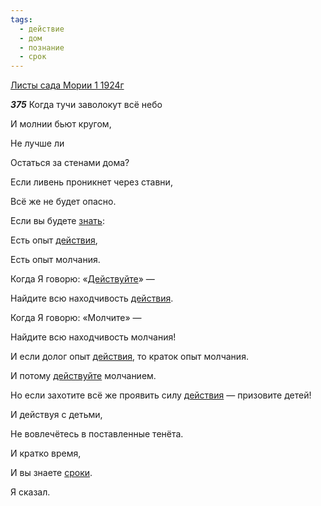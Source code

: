 ```yaml
---
tags:
  - действие
  - дом
  - познание
  - срок
---
```


[Листы сада Мории 1 1924г](https://127.0.0.1:4002/agni/1924)

___375___
Когда тучи заволокут всё небо   

И молнии бьют кругом,   

Не лучше ли   

Остаться за стенами дома?   

Если ливень проникнет через ставни,   

Всё же не будет опасно.   

Если вы будете [знать](../../../tags/#познание):   

Есть опыт [действия](../../../tags/#действие),   

Есть опыт молчания.   

Когда Я говорю: «[Действуйте](../../../tags/#действие)» —    

Найдите всю находчивость [действия](../../../tags/#действие).   

Когда Я говорю: «Молчите» —    

Найдите всю находчивость молчания!   

И если долог опыт [действия](../../../tags/#действие), то краток опыт молчания.   

И потому [действуйте](../../../tags/#действие) молчанием.   

Но если захотите всё же проявить силу [действия](../../../tags/#действие) — призовите детей!   

И действуя с детьми,   

Не вовлечётесь в поставленные тенёта.   

И кратко время,   

И вы знаете [сроки](../../../tags/#срок).   

Я сказал.   

